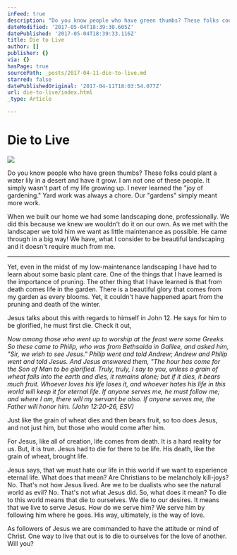 ```yaml
---
inFeed: true
description: "Do you know people who have green thumbs? These folks could plant a water lily in a desert and have it grow. I am not one of these people. It simply wasn't part of my life growing up. I never learned the \"joy of gardening.\" Yard work was always a chore. Our \"gardens\" simply meant more work.\_"
dateModified: '2017-05-04T18:39:30.605Z'
datePublished: '2017-05-04T18:39:33.116Z'
title: Die to Live
author: []
publisher: {}
via: {}
hasPage: true
sourcePath: _posts/2017-04-11-die-to-live.md
starred: false
datePublishedOriginal: '2017-04-11T18:03:54.077Z'
url: die-to-live/index.html
_type: Article

---
```

# Die to Live
![](https://the-grid-user-content.s3-us-west-2.amazonaws.com/f0c6f2d8-a4d4-465b-af01-34914c2cf16f.jpg)

Do you know people who have green thumbs? These folks could plant a water lily in a desert and have it grow. I am not one of these people. It simply wasn't part of my life growing up. I never learned the "joy of gardening." Yard work was always a chore. Our "gardens" simply meant more work. 

When we built our home we had some landscaping done, professionally. We did this because we knew we wouldn't do it on our own. As we met with the landscaper we told him we want as little maintenance as possible. He came through in a big way! We have, what I consider to be beautiful landscaping and it doesn't require much from me. 

---

Yet, even in the midst of my low-maintenance landscaping I have had to learn about some basic plant care. One of the things that I have learned is the importance of pruning. The other thing that I have learned is that from death comes life in the garden. There is a beautiful glory that comes from my garden as every blooms. Yet, it couldn't have happened apart from the pruning and death of the winter. 

Jesus talks about this with regards to himself in John 12\. He says for him to be glorified, he must first die. Check it out, 

_Now among those who went up to worship at the feast were some Greeks. So these came to Philip, who was from Bethsaida in Galilee, and asked him, "Sir, we wish to see Jesus." Philip went and told Andrew; Andrew and Philip went and told Jesus. And Jesus answered them, "The hour has come for the Son of Man to be glorified. Truly, truly, I say to you, unless a grain of wheat falls into the earth and dies, it remains alone; but if it dies, it bears much fruit. Whoever loves his life loses it, and whoever hates his life in this world will keep it for eternal life. If anyone serves me, he must follow me; and where I am, there will my servant be also. If anyone serves me, the Father will honor him. (John 12:20-26, ESV)_

Just like the grain of wheat dies and then bears fruit, so too does Jesus, and not just him, but those who would come after him. 

For Jesus, like all of creation, life comes from death. It is a hard reality for us. But, it is true. Jesus had to die for there to be life. His death, like the grain of wheat, brought life. 

Jesus says, that we must hate our life in this world if we want to experience eternal life. What does that mean? Are Christians to be melancholy kill-joys? No. That's not how Jesus lived. Are we to be dualists who see the natural world as evil? No. That's not what Jesus did. So, what does it mean? To die to this world means that die to ourselves. We die to our desires. It means that we live to serve Jesus. How do we serve him? We serve him by following him where he goes. His way, ultimately, is the way of love. 

As followers of Jesus we are commanded to have the attitude or mind of Christ. One way to live that out is to die to ourselves for the love of another. Will you?